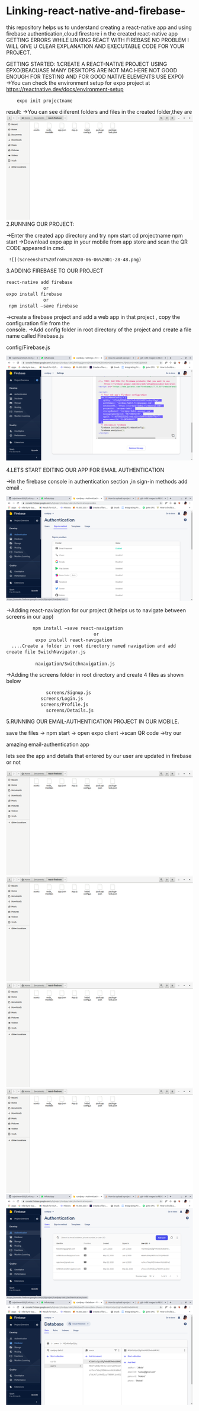 # Linking-react-native-and-firebase-
this repository helps us to understand creating a react-native app and  using firebase authentication,cloud firestore i n the created react-native app
GETTING ERRORS WHILE LINKING REACT WITH FIREBASE NO PROBLEM I WILL GIVE U CLEAR EXPLANATION AND EXECUTABLE CODE FOR YOUR PROJECT.

GETTING STARTED:
1.CREATE A REACT-NATIVE PROJECT USING EPXO(BEACUASE MANY DESKTOPS ARE         NOT MAC HERE  NOT GOOD ENOUGH FOR TESTING AND FOR GOOD NATIVE ELEMENTS USE EXPO)   
 ->You can check the environment setup for expo project  at https://reactnative.dev/docs/environment-setup
   
        expo init projectname
 
  result:
   ->You can see diiferent folders and files in the created folder,they are
   ![](Screenshot%20from%202020-06-06%2001-28-17.png)
    2.RUNNING OUR PROJECT:

   ->Enter the created app directory and try npm start
              cd projectname
             npm start
   ->Download expo app in your mobile from app store and scan the QR CODE appeared in cmd.

     ![](Screenshot%20from%202020-06-06%2001-28-48.png)

3.ADDING FIREBASE TO OUR PROJECT
      
    react-native add firebase
                  or
    expo install firebase
                  or 
     npm install –save firebase
   
 ->create a firebase project and add a web app in that project , copy the configuration file from the               
     console.
 ->Add config folder in root directory of the project and create a file name called Firebase.js
   
   config/Firebase.js
   
   ![](Screenshot%20from%202020-06-06%2001-31-04.png)

4.LETS START EDITING OUR APP FOR EMAIL AUTHENTICATION

   ->In the firebase console in authentication section ,in sign-in methods add email .
     

![](Screenshot%20from%202020-06-06%2001-30-48.png)













 ->Adding react-naviagtion for our project (it helps us to navigate between screens in our app)
            
              npm install –save react-navigation
                                     or
               expo install react-navigation
      ....Create a folder in root directory named navigation and add create file SwitchNavigator.js 
      
               navigation/Switchnavigation.js

 ->Adding the screens folder in root directory and create 4 files as shown below
            
                   screens/Signup.js
                 screens/Login.js
                 screens/Profile.js 
                   screens/Details.js
                     
       
5.RUNNING OUR  EMAIL-AUTHENTICATION PROJECT IN OUR MOBILE.
      


  save the files -> npm start -> open expo client ->scan QR code ->try our  
                
  amazing email-authentication app

lets see the app and details that entered by our user are updated in firebase or not

![](Screenshot%20from%202020-06-06%2001-28-17.png)
![](Screenshot%20from%202020-06-06%2001-28-17.png)
![](Screenshot%20from%202020-06-06%2001-28-17.png)
![](Screenshot%20from%202020-06-06%2001-28-17.png)
![](Screenshot%20from%202020-06-06%2001-30-44.png)
![](Screenshot%20from%202020-06-06%2001-30-38.png)





























































